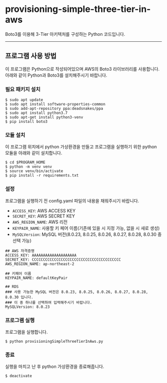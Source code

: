 # provisioning-simple-three-tier-in-aws

Boto3를 이용해 3-Tier 아키텍처를 구성하는 Python 코드입니다.

---
##  프로그램 사용 방법

이 프로그램은 Python으로 작성되어있으며 AWS의 Boto3 라이브러리를 사용합니다. 아래와 같이 Python과 Boto3를 설치해주시기 바랍니다.

### 필요 패키지 설치
```
$ sudo apt update
$ sudo apt install software-properties-common
$ sudo add-apt-repository ppa:deadsnakes/ppa
$ sudo apt install python3.7
$ sudo apt-get install python3-venv
$ pip install boto3
```

### 모듈 설치
이 프로그램 위치에서 python 가상환경을 만들고 프로그램을 실행하기 위한 python 모듈을 아래와 같이 설치합니다.
```
$ cd $PROGRAM_HOME
$ python -m venv venv
$ source venv/bin/activate
$ pip install -r requirements.txt
```

### 설정
프로그램을 실행하기 전 config.yaml 파일의 내용을 채워주시기 바랍니다.
- `ACCESS_KEY`: AWS ACCESS KEY
- `SECRET_KEY`: AWS SECRET KEY
- `AWS_REGION_NAME`: AWS 리전
- `KEYPAIR_NAME`: 사용할 키 페어 이름(기존에 있을 시 지정 가능, 없을 시 새로 생성)
- `MySQLVersion`: MySQL 버전(8.0.23, 8.0.25, 8.0.26, 8.0.27, 8.0.28, 8.0.30 중 선택 가능)
```
## AWS 자격증명
ACCESS_KEY: AAAAAAAAAAAAAAAAAAAA
SECRET_KEY: CCCCCCCCCCCCCCCCCCCCCCCCCCCCCCCCCCCCCCCC
AWS_REGION_NAME: ap-northeast-2

## 키페어 이름
KEYPAIR_NAME: defaultKeyPair

## RDS
### 사용 가능한 MySQL 버전은 8.0.23, 8.0.25, 8.0.26, 8.0.27, 8.0.28, 8.0.30 입니다.
### 이 중 하나를 선택하여 입력해주시기 바랍니다.
MySQLVersion: 8.0.23 
```

### 프로그램 실행
프로그램을 실행합니다.
```
$ python provisioningSimpleThreeTierInAws.py
```

### 종료
실행을 마치고 난 후 python 가상환경을 종료해줍니다.
```
$ deactivate
```

